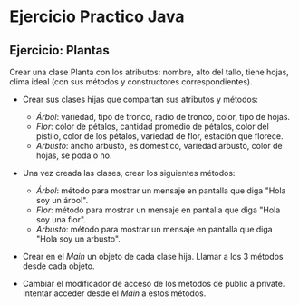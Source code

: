 # Ejercicio Practico Java

## Ejercicio: Plantas

Crear una clase Planta con los atributos: nombre, alto del tallo, tiene hojas, clima ideal (con sus métodos y constructores correspondientes).

- Crear sus clases hijas que compartan sus atributos y métodos:

  - _Árbol_: variedad, tipo de tronco, radio de tronco, color, tipo de hojas.
  - _Flor_: color de pétalos, cantidad promedio de pétalos, color del pistilo, color de los pétalos, variedad de flor, estación que florece.
  - _Arbusto_: ancho arbusto, es domestico, variedad arbusto, color de hojas, se poda o no.

- Una vez creada las clases, crear los siguientes métodos:

  - _Árbol_: método para mostrar un mensaje en pantalla que diga "Hola soy un árbol".
  - _Flor_: método para mostrar un mensaje en pantalla que diga "Hola soy una flor".
  - _Arbusto_: método para mostrar un mensaje en pantalla que diga "Hola soy un arbusto".

- Crear en el _Main_ un objeto de cada clase hija. Llamar a los 3 métodos desde cada objeto.

- Cambiar el modificador de acceso de los métodos de public a private. Intentar acceder desde el _Main_ a estos métodos.

